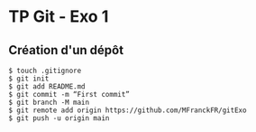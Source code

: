 # TP Git - Exo 1

## Création d'un dépôt

    $ touch .gitignore
    $ git init
    $ git add README.md
    $ git commit -m “First commit”
    $ git branch -M main
    $ git remote add origin https://github.com/MFranckFR/gitExo
    $ git push -u origin main

